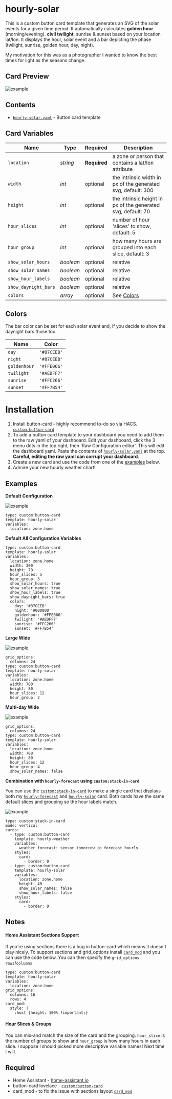 # hourly-solar
This is a custom button card template that generates an SVG of the solar events for a given time period. It automatically calculates **golden hour** (morning/evening). **civil twilight**, sunrise & sunset based on your location lat/lon. It displays the hour, solar event and a bar depicting the phase (twilight, sunrise, golden hour, day, night).

My motivation for this was as a photographer I wanted to know the best times for light as the seasons change.

## Card Preview
![example](example.png)

## Contents
- [`hourly-solar.yaml`](./hourly-solar.yaml) - Button card template

## Card Variables

| Name | Type | Required | Description |
| --- | --- | --- | --- |
| `location` | *string* | **Required** | a zone or person that contains a lat/lon attribute |
| `width` | *int*| optional | the intrinsic width in px of the generated svg, default: 300 |
| `height` | *int* | optional | the intrinsic height in px of the generated svg, default: 70 |
| `hour_slices` | *int* | optional | number of hour 'slices' to show, default: 5 |
| `hour_group` | *int* | optional | how many hours are grouped into each slice, default: 3 |
| `show_solar_hours` | *boolean* | optional | relative |
| `show_solar_names` | *boolean* | optional | relative |
| `show_hour_labels` | *boolean* | optional | relative |
| `show_daynight_bars` | *boolean* | optional | relative |
| `colors` | *array* | optional | See [Colors](#colors) |

## Colors
The bar color can be set for each solar event and, if you decide to show the daynight bars those too. 

| Name | Color |
| --- | --- | 
| `day` | `'#87CEEB'` |
| `night` | `'#87CEEB'` |
| `goldenhour` | `'#FFE066'` |
| `twilight` | `'#AEDFF7'` |
| `sunrise` | `'#FFC266'` |
| `sunset` | `'#FF7B54'` |


# Installation
1. Install button-card - highly recommend to-do so via HACS. [`custom:button-card`](https://github.com/custom-cards/button-card)
2. To add a button card template to your dashboard you need to add them to the raw yaml of your dashboard. Edit your dashboard, click the 3 menu dots in the top right, then 'Raw Configuration editor'. This will edit the dashboard yaml. Paste the contents of [`hourly-solar.yaml`](./hourly-solar.yaml) at the top. **Careful, editing the raw yaml can corrupt your dashboard**. 
3. Create a new card and use the code from one of the [examples](#examples) below.
4. Admire your new hourly weather chart!

## Examples
**Default Configuration**

![example](example.png)

```
type: custom:button-card
template: hourly-solar
variables:
  location: zone.home
```
**Default All Configuration Variables**

```
type: custom:button-card
template: hourly-solar
variables:
  location: zone.home
  width: 300
  height: 70
  hour_slices: 5
  hour_group: 3
  show_solar_hours: true
  show_solar_names: true
  show_hour_labels: true
  show_daynight_bars: true
  colors:
    day: '#87CEEB'
    night: '#000000'
    goldenhour: '#FFE066'
    twilight: '#AEDFF7'
    sunrise: '#FFC266'
    sunset: '#FF7B54'
```

**Large Wide**

![example](example-large.png)

```
grid_options:
  columns: 24
type: custom:button-card
template: hourly-solar
variables:
  location: zone.home
  width: 700
  height: 80
  hour_slices: 12
  hour_group: 2
```

**Multi-day Wide**

![example](example-multiday.png)

```
grid_options:
  columns: 24
type: custom:button-card
template: hourly-solar
variables:
  location: zone.home
  width: 700
  height: 80
  hour_slices: 12
  hour_group: 4
  show_solar_names: false
```

**Combination with `hourly-forecast` using `custom:stack-in-card`**

You can use the [`custom:stack-in-card`](https://github.com/custom-cards/stack-in-card) to make a single card that displays both my [`hourly-forecast`](../hourly-forecast) and [`hourly-solar`](./) card. Both cards have the same default slices and grouping so the hour labels match.

![example](example-stackin.png)

```
type: custom:stack-in-card
mode: vertical
cards:
  - type: custom:button-card
    template: hourly-weather
    variables:
      weather_forecast: sensor.tomorrow_io_forecast_hourly
    styles:
      card:
        - border: 0
  - type: custom:button-card
    template: hourly-solar
    variables:
      location: zone.home
      height: 40
      show_solar_names: false
      show_hour_labels: false
    styles:
      card:
        - border: 0
```

## Notes
#### Home Assistant Sections Support
If you're using sections there is a bug in button-card which means it doesn't play nicely. To support sections and grid_options install [`card_mod`](https://github.com/thomasloven/lovelace-card-mod) and you can use the code below. You can then specify the `grid_options` `rows`/`columns` 

```
type: custom:button-card
template: hourly-solar
variables:
  location: zone.home
grid_options:
  columns: 16
  rows: 4
card_mod:
  style: |
    :host {height: 100% !important;}
```

#### Hour Slices & Groups
You can mix-and match the size of the card and the grouping. `hour_slice` is the number of groups to show and `hour_group` is how many hours in each slice. I suppose I should picked more descriptive variable names! Next time I will.


## Required
- Home Assistant - [home-assistant.io](https://www.home-assistant.io/) 
- button-card lovelace - [`custom:button-card`](https://github.com/custom-cards/button-card)
- card_mod - to fix the issue with sections layout [`card_mod`](https://github.com/thomasloven/lovelace-card-mod)

